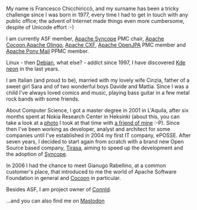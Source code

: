 My name is Francesco Chicchiriccò, and my surname has been a tricky challenge since I was born in 1977, every time I had to get in touch with any public office; the advent of Internet made things even more cumbersome, despite of Unicode effort :-)

<p>I am currently ASF member, <a href="https://syncope.apache.org/" target="_blank" rel="nofollow noopener noreferrer">Apache Syncope</a> PMC chair, <a href="https://cocoon.apache.org/" target="_blank" rel="nofollow noopener noreferrer">Apache Cocoon</a>,<a href="https://olingo.apache.org/" target="_blank" rel="nofollow noopener noreferrer">Apache Olingo</a>, <a href="http://cxf.apache.org/" target="_blank" rel="nofollow noopener noreferrer">Apache CXF</a>, <a href="https://openjpa.apache.org/" target="_blank" rel="nofollow noopener noreferrer">Apache OpenJPA</a> PMC member and <a href="https://ponymail.incubator.apache.org/" target="_blank" rel="nofollow noopener noreferrer">Apache Pony Mail</a> PPMC member.</p>

Linux - then [Debian](https://www.debian.org), what else? - addict since 1997, I have discovered [Kde neon](https://neon.kde.org/) in the last years.

I am Italian (and proud to be), married with my lovely wife Cinzia, father of a sweet girl Sara and of two wonderful boys Davide and Mattia. Since I was a child I've always loved comics and music, playing bass guitar in a few metal rock bands with some friends.

<p>About Computer Science, I got a master degree in 2001 in L'Aquila, after six months spent at Nokia Research Center in Heksinki (about this, you can take a look at a <a href="https://home.apache.org/~ilgrosso/linusphoto.html" target="_blank" rel="nofollow noopener noreferrer">photo</a> I took at that time with <a href="https://en.wikipedia.org/wiki/Linus_Torvalds" target="_blank" rel="nofollow noopener noreferrer">a friend of mine</a> :-P). Since then I've been working as developer, analyst and architect for some companies until I've established in 2004 my first IT company, ePOSSE. After seven years, I decided to start again from scratch with a brand new Open Source based company, <a href="https://www.tirasa.net" target="_blank" rel="nofollow noopener noreferrer">Tirasa</a>, aiming to speed up the development and the adoption of <a href="http://syncope.tirasa.net" target="_blank" rel="nofollow noopener noreferrer">Syncope</a>.</p>

<p>In 2006 I had the chance to meet Gianugo Rabellino, at a common customer's place, that introduced to me the world of Apache Software Foundation in general and <a href="https://cocoon.apache.org" target="_blank" rel="nofollow noopener noreferrer">Cocoon</a> in particular.</p>

<p>Besides ASF, I am project owner of <a href="https://connid.tirasa.net" target="_blank" rel="nofollow noopener noreferrer">ConnId</a>.</p>

...and you can also find me on <a rel="me" href="https://fosstodon.org/@ilgrosso">Mastodon</a>
